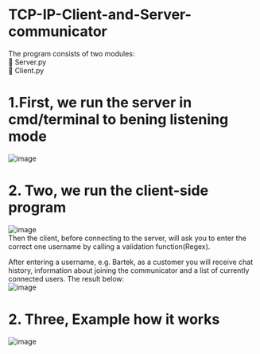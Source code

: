 # TCP-IP-Client-and-Server-communicator
The program consists of two modules:<br />
:pushpin: Server.py <br />
:pushpin: Client.py <br />
 # 1.First, we run the server in cmd/terminal to bening listening mode <br />
![image](https://user-images.githubusercontent.com/45511879/193560265-0cd3d1de-0912-4a60-a3ba-2c3af2d148be.png)
# 2. Two, we run the client-side program<br />
![image](https://user-images.githubusercontent.com/45511879/193560484-c0694089-a0aa-4863-a238-7cbf8ebdbdce.png)<br />
Then the client, before connecting to the server, will ask you to enter the correct one
username by calling a validation function(Regex).<br />


After entering a username, e.g. Bartek, as a customer you will receive chat history,
information about joining the communicator and a list of currently connected users.
The result below:<br />
![image](https://user-images.githubusercontent.com/45511879/193561176-91e5c80c-11d2-4353-9e50-0f817ef78ff9.png)

# 2. Three, Example how it works
![image](https://user-images.githubusercontent.com/45511879/193561778-4b4d3fe2-b4ed-4113-80dd-4dea15779ebb.png)


